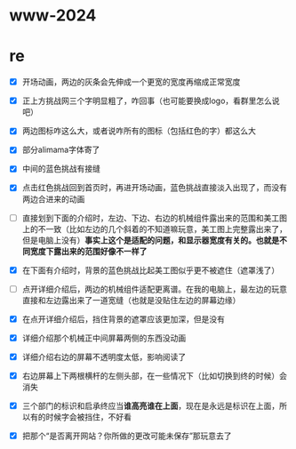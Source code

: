 # www-2024

# re

- [x] 开场动画，两边的灰条会先伸成一个更宽的宽度再缩成正常宽度

- [x] 正上方挑战网三个字明显粗了，咋回事（也可能要换成logo，看群里怎么说吧）
- [x] 两边图标咋这么大，或者说咋所有的图标（包括红色的字）都这么大
- [x] 部分alimama字体寄了
- [x] 中间的蓝色挑战有接缝
- [x] 点击红色挑战回到首页时，再进开场动画，蓝色挑战直接淡入出现了，而没有两边合进来的动画
- [ ] 直接划到下面的介绍时，左边、下边、右边的机械组件露出来的范围和美工图上的不一致（比如左边的几个斜着的不知道嘛玩意，美工图上完整露出来了，但是电脑上没有）**事实上这个是适配的问题，和显示器宽度有关的。也就是不同宽度下露出来的范围好像不一样了**
- [x] 在下面有介绍时，背景的蓝色挑战比起美工图似乎更不被遮住（遮罩浅了）
- [ ] 点开详细介绍后，两边的机械组件适配更离谱。在我的电脑上，最左边的玩意直接和左边露出来了一道宽缝（也就是没贴住左边的屏幕边缘）
- [x] 在点开详细介绍后，挡住背景的遮罩应该更加深，但是没有
- [x] 详细介绍那个机械正中间屏幕两侧的东西没动画
- [x] 详细介绍右边的屏幕不透明度太低，影响阅读了
- [x] 右边屏幕上下两根横杆的左侧头部，在一些情况下（比如切换到终的时候）会消失
- [x] 三个部门的标识和启承终应当**谁高亮谁在上面**，现在是永远是标识在上面，所以有的时候字会被挡住，不好看
- [x] 把那个“是否离开网站？你所做的更改可能未保存”那玩意去了

